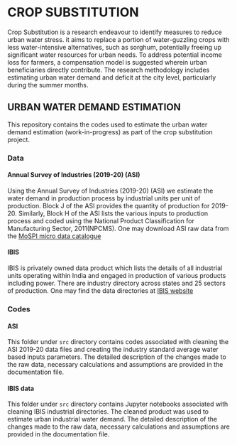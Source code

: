
# CROP SUBSTITUTION

Crop Substitution is a research endeavour to identify measures to reduce urban water stress. it aims to replace a portion of water-guzzling crops with less water-intensive alternatives, such as sorghum, potentially freeing up significant water resources for urban needs. To address potential income loss for farmers, a compensation model is suggested wherein urban beneficiaries directly contribute. The research methodology includes estimating urban water demand and deficit at the city level, particularly during the summer months.

## URBAN WATER DEMAND ESTIMATION
This repository contains the codes used to estimate the urban water demand estimation (work-in-progress) as part of the crop substitution project. 

### Data

#### Annual Survey of Industries (2019-20) (ASI)
Using the Annual Survey of Industries (2019-20) (ASI) we estimate the water demand in production process by industrial units per unit of production.  Block J of the ASI provides the quantity of production for 2019-20. Similarly, Block H of the ASI lists the various inputs to production process and coded using the National Product Classification for Manufacturing Sector, 2011(NPCMS).  One may download ASI raw data from the [MoSPI micro data catalogue](https://microdata.gov.in/NADA/index.php/catalog/ASI/?page=1&sort_order=desc&ps=15&repo=ASI) 

#### IBIS
IBIS is privately owned data product which lists the details of all industrial units operating within India and engaged in production of various products including power. There are industry directory across states and 25 sectors of production. One may find the data directories at [IBIS website](https://www.industry-focus.net/)

### Codes

#### ASI
This folder under `src` directory contains codes associated with cleaning the ASI 2019-20 data files and creating the industry standard average water based inputs parameters. The detailed description of the changes made to the raw data, necessary calculations and assumptions are provided in the documentation file. 


#### IBIS data
This folder under `src` directory contains Jupyter notebooks associated with cleaning IBIS industrial directories. The cleaned product was used to estimate urban industrial water demand. The detailed description of the changes made to the raw data, necessary calculations and assumptions are provided in the documentation file. 
